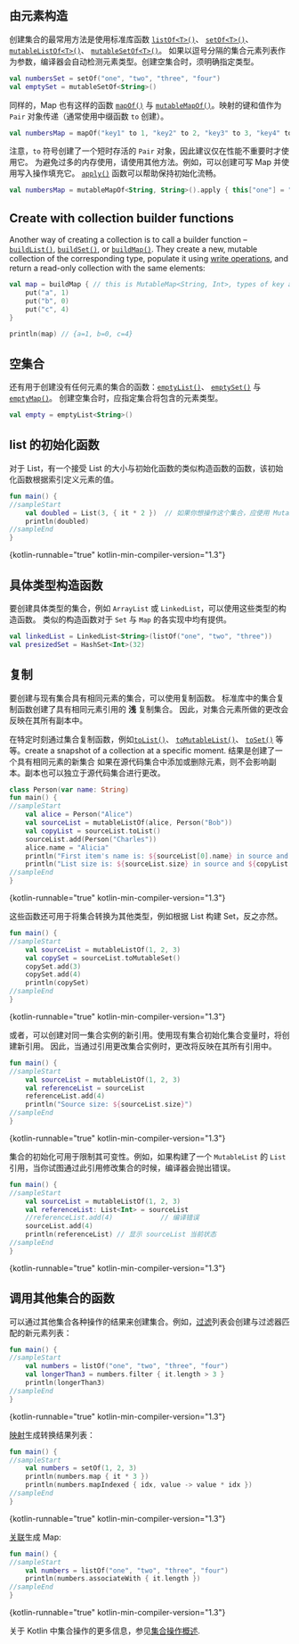 [//]: # (title: 构造集合)

## 由元素构造

创建集合的最常用方法是使用标准库函数 [`listOf<T>()`](https://kotlinlang.org/api/latest/jvm/stdlib/kotlin.collections/list-of.html)、
[`setOf<T>()`](https://kotlinlang.org/api/latest/jvm/stdlib/kotlin.collections/set-of.html)、
[`mutableListOf<T>()`](https://kotlinlang.org/api/latest/jvm/stdlib/kotlin.collections/mutable-list-of.html)、
[`mutableSetOf<T>()`](https://kotlinlang.org/api/latest/jvm/stdlib/kotlin.collections/mutable-set-of.html)。
如果以逗号分隔的集合元素列表作为参数，编译器会<!--
-->自动检测元素类型。创建空集合时，须明确指定类型。

```kotlin
val numbersSet = setOf("one", "two", "three", "four")
val emptySet = mutableSetOf<String>()
```

同样的，Map 也有这样的函数 [`mapOf()`](https://kotlinlang.org/api/latest/jvm/stdlib/kotlin.collections/map-of.html)
与 [`mutableMapOf()`](https://kotlinlang.org/api/latest/jvm/stdlib/kotlin.collections/mutable-map-of.html)。映射的<!--
-->键和值作为 `Pair` 对象传递（通常使用中缀函数 `to` 创建）。 

```kotlin
val numbersMap = mapOf("key1" to 1, "key2" to 2, "key3" to 3, "key4" to 1)
```

注意，`to` 符号创建了一个短时存活的 `Pair` 对象，因此建议仅在性能<!--
-->不重要时才使用它。
为避免过多的内存使用，请使用其他方法。例如，可以创建可写 Map 并使用写入操作填充它。
[`apply()`](scope-functions.md#apply) 函数可以帮助保持初始化流畅。

```kotlin
val numbersMap = mutableMapOf<String, String>().apply { this["one"] = "1"; this["two"] = "2" }
```

## Create with collection builder functions

Another way of creating a collection is to call a builder function –
[`buildList()`](https://kotlinlang.org/api/latest/jvm/stdlib/kotlin.collections/build-list.html), [`buildSet()`](https://kotlinlang.org/api/latest/jvm/stdlib/kotlin.collections/build-set.html),
or [`buildMap()`](https://kotlinlang.org/api/latest/jvm/stdlib/kotlin.collections/build-map.html). They create a new,
mutable collection of the corresponding type, populate it using [write operations](collection-write.md),
and return a read-only collection with the same elements:

```kotlin
val map = buildMap { // this is MutableMap<String, Int>, types of key and value are inferred from the `put()` calls below
    put("a", 1)
    put("b", 0)
    put("c", 4)
}

println(map) // {a=1, b=0, c=4}
```

## 空集合

还有用于创建没有任何元素的集合的函数：[`emptyList()`](https://kotlinlang.org/api/latest/jvm/stdlib/kotlin.collections/empty-list.html)、
[`emptySet()`](https://kotlinlang.org/api/latest/jvm/stdlib/kotlin.collections/empty-set.html) 与
[`emptyMap()`](https://kotlinlang.org/api/latest/jvm/stdlib/kotlin.collections/empty-map.html)。
创建空集合时，应指定集合将包含的元素类型。

```kotlin
val empty = emptyList<String>()
```

## list 的初始化函数

对于 List，有一个接受 List 的大小与初始化函数的类似构造函数的函数，该初始化函数<!--
-->根据索引定义元素的值。

```kotlin
fun main() {
//sampleStart
    val doubled = List(3, { it * 2 })  // 如果你想操作这个集合，应使用 MutableList
    println(doubled)
//sampleEnd
}
```
{kotlin-runnable="true" kotlin-min-compiler-version="1.3"}

## 具体类型构造函数

要创建具体类型的集合，例如 `ArrayList` 或 `LinkedList`，可以使用这些类型的构造函数。
类似的构造函数对于 `Set` 与 `Map` 的各实现中均有提供。

```kotlin
val linkedList = LinkedList<String>(listOf("one", "two", "three"))
val presizedSet = HashSet<Int>(32)
```

## 复制

要创建与现有集合具有相同元素的集合，可以使用复制函数。
标准库中的集合复制函数创建了具有相同元素引用的 __浅__ 复制集合。
因此，对集合元素所做的更改会反映在其所有副本中。

在特定时刻通过集合复制函数，例如[`toList()`](https://kotlinlang.org/api/latest/jvm/stdlib/kotlin.collections/to-list.html)、
[`toMutableList()`](https://kotlinlang.org/api/latest/jvm/stdlib/kotlin.collections/to-mutable-list.html)、
[`toSet()`](https://kotlinlang.org/api/latest/jvm/stdlib/kotlin.collections/to-set.html) 等等。create a snapshot
of a collection at a specific moment. 结果是创建了一个具有相同元素的新集合
如果在源代码集合中添加或删除元素，则不会影响副本。副本也可以<!--
-->独立于源代码集合进行更改。

```kotlin
class Person(var name: String)
fun main() {
//sampleStart
    val alice = Person("Alice")
    val sourceList = mutableListOf(alice, Person("Bob"))
    val copyList = sourceList.toList()
    sourceList.add(Person("Charles"))
    alice.name = "Alicia"
    println("First item's name is: ${sourceList[0].name} in source and ${copyList[0].name} in copy")
    println("List size is: ${sourceList.size} in source and ${copyList.size} in copy")
//sampleEnd
}
```
{kotlin-runnable="true" kotlin-min-compiler-version="1.3"}

这些函数还可用于将集合转换为其他类型，例如根据 List 构建 Set，反之亦然。

```kotlin
fun main() {
//sampleStart
    val sourceList = mutableListOf(1, 2, 3)    
    val copySet = sourceList.toMutableSet()
    copySet.add(3)
    copySet.add(4)    
    println(copySet)
//sampleEnd
}
```
{kotlin-runnable="true" kotlin-min-compiler-version="1.3"}

或者，可以创建对同一集合实例的新引用。使用现有集合初始化集合变量时，将创建新引用。
因此，当通过引用更改集合实例时，更改将反映在其所有引用中。

```kotlin
fun main() {
//sampleStart
    val sourceList = mutableListOf(1, 2, 3)
    val referenceList = sourceList
    referenceList.add(4)
    println("Source size: ${sourceList.size}")
//sampleEnd
}
```
{kotlin-runnable="true" kotlin-min-compiler-version="1.3"}

集合的初始化可用于限制其可变性。例如，如果构建了一个 `MutableList` 的 `List` 引用，当你试图通过此引用修改集合的时候，编译器会抛出错误。

```kotlin
fun main() {
//sampleStart 
    val sourceList = mutableListOf(1, 2, 3)
    val referenceList: List<Int> = sourceList
    //referenceList.add(4)            // 编译错误
    sourceList.add(4)
    println(referenceList) // 显示 sourceList 当前状态
//sampleEnd
}
```
{kotlin-runnable="true" kotlin-min-compiler-version="1.3"}

## 调用其他集合的函数

可以通过其他集合各种操作的结果来创建集合。例如，[过滤](collection-filtering.md)<!--
-->列表会创建与过滤器匹配的新元素列表：

```kotlin
fun main() {
//sampleStart 
    val numbers = listOf("one", "two", "three", "four")  
    val longerThan3 = numbers.filter { it.length > 3 }
    println(longerThan3)
//sampleEnd
}
```
{kotlin-runnable="true" kotlin-min-compiler-version="1.3"}

[映射](collection-transformations.md#映射)生成转换结果列表：

```kotlin
fun main() {
//sampleStart 
    val numbers = setOf(1, 2, 3)
    println(numbers.map { it * 3 })
    println(numbers.mapIndexed { idx, value -> value * idx })
//sampleEnd
}
```
{kotlin-runnable="true" kotlin-min-compiler-version="1.3"}

[关联](collection-transformations.md#关联)生成 Map:

```kotlin
fun main() {
//sampleStart
    val numbers = listOf("one", "two", "three", "four")
    println(numbers.associateWith { it.length })
//sampleEnd
}
```
{kotlin-runnable="true" kotlin-min-compiler-version="1.3"}

关于 Kotlin 中集合操作的更多信息，参见[集合操作概述](collection-operations.md).

